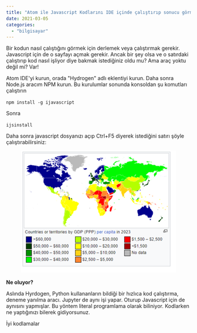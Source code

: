 ```yaml
---
title: "Atom ile Javascript Kodlarını IDE içinde çalıştırıp sonucu görmek"
date: 2021-03-05
categories: 
  - "bilgisayar"
---
```


Bir kodun nasıl çalıştığını görmek için derlemek veya çalıştırmak gerekir. Javascript için de o sayfayı açmak gerekir. Ancak bir şey olsa ve o satırdaki çalıştırıp kod nasıl işliyor diye bakmak istediğiniz oldu mu? Ama araç yoktu değil mi? Var!

Atom IDE'yi kurun, orada "Hydrogen" adlı eklentiyi kurun. Daha sonra Node.js aracım NPM kurun. Bu kurulumlar sonunda konsoldan şu komutları çalıştırın

`npm install -g ijavascript`

Sonra

`ijsinstall` 

Daha sonra javascript dosyanızı açıp Ctrl+F5 diyerek istediğini satırı şöyle çalıştırabilirsiniz:

<figure>

[![](/images/image.png)](https://suatatan.wordpress.com/wp-content/uploads/2021/03/image.png)

</figure>

**Ne oluyor?**

Aslında Hyrdogen, Python kullananların bildiği bir hızlıca kod çalıştırma, deneme yanılma aracı. Jupyter de aynı işi yapar. Oturup Javascript için de aynısını yapmışlar. Bu yöntem literal programlama olarak biliniyor. Kodlarken ne yaptığınızı bilerek gidiyorsunuz.

İyi kodlamalar
